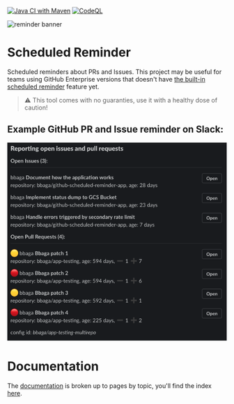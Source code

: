 [![Java CI with Maven](https://github.com/bbaga/github-scheduled-reminder-app/actions/workflows/maven.yml/badge.svg)](https://github.com/bbaga/github-scheduled-reminder-app/actions/workflows/maven.yml?query=branch%3Amain)
[![CodeQL](https://github.com/bbaga/github-scheduled-reminder-app/actions/workflows/codeql-analysis.yml/badge.svg)](https://github.com/bbaga/github-scheduled-reminder-app/actions/workflows/codeql-analysis.yml?query=branch%3Amain)

![reminder banner](https://repository-images.githubusercontent.com/412192304/44030386-ba26-48bf-9f07-4cfe0ca95a8b)

# Scheduled Reminder
Scheduled reminders about PRs and Issues. This project may be useful for teams using GitHub Enterprise versions that doesn't have [the built-in scheduled reminder](https://docs.github.com/en/organizations/organizing-members-into-teams/managing-scheduled-reminders-for-your-team) feature yet. 

> ⚠ This tool comes with no guaranties, use it with a healthy dose of caution!

## Example GitHub PR and Issue reminder on Slack:
![example notification with issues and pull requests](./docs/images/slack-example.png "GitHub PR and Issue reminder on Slack")

# Documentation
The [documentation](./docs) is broken up to pages by topic, you'll find the index [here](./docs).
